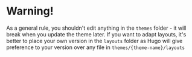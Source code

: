 # Warning!

As a general rule, you shouldn't edit anything in the `themes` folder - it will break when you update the theme later. If you want to adapt layouts, it's better to place your own version in the `layouts` folder as Hugo will give preference to your version over any file in `themes/{theme-name}/layouts`
